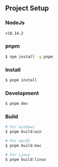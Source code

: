 ## Project Setup

### NodeJs

```bash
v18.14.2
```

### pnpm

```bash
$ npm install -g pnpm
```

### Install

```bash
$ pnpm install
```

### Development

```bash
$ pnpm dev
```

### Build

```bash
# For windows
$ pnpm build:win

# For macOS
$ pnpm build:mac

# For Linux
$ pnpm build:linux
```
